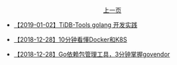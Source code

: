 <p align="center"><a href="./page-002.md">上一页</a></p>

- [【2019-01-02】TiDB-Tools golang 开发实践](https://mp.weixin.qq.com/s/idHQbI9_3-euHFEzKvlJlg)

- [【2018-12-28】10分钟看懂Docker和K8S](https://mp.weixin.qq.com/s/gCKHzKRL-19U8Vu7EHlIMg)

- [【2018-12-28】Go依赖包管理工具，3分钟掌握govendor](http://lessisbetter.site/2018/11/17/An-introduction-to-Govendor/)
